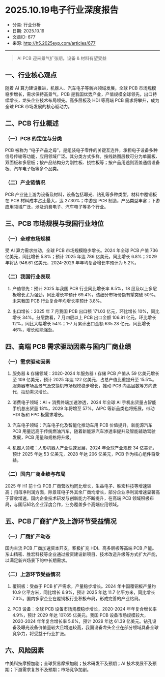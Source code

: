 # 2025.10.19电子行业深度报告

- 分类: 行业分析
- 日期: 2025.10.19
- 文章ID: 677
- 来源: http://h5.2025eyp.com/articles/677

---

> AI PCB 迎来景气扩张期，设备 & 材料有望受益

## **一、行业核心观点**

随着 AI 算力建设推进，机器人、汽车电子等新兴领域发展，全球 PCB 市场规模稳步增长，需求保持高景气。PCB 是我国优势产业，产值规模全球领先，出口持续增长，龙头企业技术布局领先。高多层板及 HDI 等高端 PCB 需求将攀升，成为全球 PCB 市场发展的核心驱动力。

## **二、PCB 行业概述**

### **（一）PCB 的定位与分类**

PCB 被称为 “电子产品之母”，是组装电子零件的关键互连件，承担电子设备多种信号传输等功能，应用领域广泛。其分类方式多样，按线路图层数可分为单面板、双面板和多层板；按产品结构分为刚性板、挠性板等；按产品用途则涵盖通信设备板、汽车电子板等多个品类。

### **（二）产业链情况**

PCB 产业链上游为设备及材料，设备包括曝光、钻孔等多种类型，材料中覆铜板在 PCB 材料成本占比最大，达 27.30%；中游是 PCB 制造，产品类型丰富；下游应用领域广泛，涉及消费电子、汽车电子等多个行业。

## **三、PCB 市场规模与我国行业地位**

### **（一）全球市场规模**

受 AI 算力需求拉动，全球 PCB 市场规模稳步增长。2024 年全球 PCB 产值 736 亿美元，同比增长 5.8%；预计 2025 年达 786 亿美元，同比增长 6.8%；2029 年将达 946.61 亿美元，2024-2029 年年均复合增长率预计为 5.2%。

### **（二）我国行业表现**

1. 产值领先：预计 2025 年我国 PCB 行业同比增长率 8.5%，18 层及以上多层板增长尤为强劲，同比增长率预计 69.4%，该细分市场份额有望突破 50%。未来我国 PCB 行业复合年均增长率预计 3.8%。

2. 出口增长：2025 年 7 月我国 PCB 出口额 171.03 亿元，环比增长 10%，同比增长 34%。分层数看，7 月四层以上 PCB 出口金额 106.81 亿元，环比增长 12%，同比大幅增长 54%；1-7 月累计出口金额 635.28 亿元，同比增长 46%，增长动能强劲。

## **四、高端 PCB 需求驱动因素与国内厂商业绩**

### **（一）需求驱动因素**

1. 服务器 & 存储领域：2020-2024 年服务器 / 存储 PCB 产值从 59 亿美元增长至 109 亿美元，预计 2025 年达 122 亿美元，占总产值比重提升至 15.5%。服务器市场高景气及交换机市场规模稳步增长，推动 PCB 向高层数等方向迭代，拉动需求增长。

2. 消费电子领域：AI + 消费终端加速渗透，2024 年全球 AI 手机出货量占智能手机总出货量 18%，2029 年将增至 57%，AIPC 等新品类也将拓展，带动 HDI 板和 FPC 板需求增长。

3. 汽车电子领域：汽车电子化及智能化推动车用 PCB 价值提升，新能源汽车 PCB 用量远高于传统燃油汽车，随着新能源汽车渗透率提升及智能辅助驾驶发展，PCB 用量和规格将升级。

4. 机器人领域：人形机器人产业快速发展，2024 年全球产业规模 34 亿美元，预计 2025 年达 53 亿美元，2028 年达 206 亿美元，PCB 作为核心组件将受益。

### **（二）国内厂商业绩与布局**

2025 年 H1 前十位 PCB 厂商营收均同比增长，生益电子、胜宏科技等增速较高；归母净利润方面，除景旺电子外其余厂商均增长，部分企业净利润增速显著高于营收增速。国内企业技术研发与创新能力不断提升，在高端 PCB 领域积极布局，与国际知名企业深度合作，业务覆盖多个高端应用领域。

## **五、PCB 厂商扩产及上游环节受益情况**

### **（一）厂商扩产动态**

国内主流 PCB 厂商加速资本开支，积极扩充 HDI、高多层板等高端 PCB 产能。东山精密、胜宏科技等企业通过投资建设新项目、技术改造升级等方式扩大产能，以满足新兴场景下的中长期需求。

### **（二）上游环节受益情况**

1. 覆铜板：受益于 PCB 扩产需求，产量稳步增长。2024 年中国覆铜板产量约 10.9 亿平方米，同比增长 6.9%，预计 2025 年达 11.7 亿平方米，同比增长 7.3%。国内多家企业在覆铜板行业积极布局，形成完善的产业格局。

2. PCB 设备：全球 PCB 设备市场规模稳步增长，2020-2024 年年复合增长率 4.9%，预计 2029 年达 107.65 亿美元。我国 PCB 设备市场规模较大，2020-2024 年年复合增长率 5.6%，预计 2029 年达 61.39 亿美元。钻孔设备及曝光设备价值量较大且增速较高，我国设备龙头企业在部分领域具备全球竞争力，将受益于行业扩张。

## **六、风险因素**

中美科技摩擦加剧；全球贸易摩擦加剧；技术研发不及预期；AI 技术发展不及预期；下游需求复苏不及预期；市场竞争加剧。
